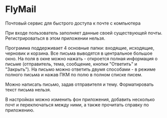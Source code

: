 # FlyMail
Почтовый сервис для быстрого доступа к почте с компьютера

При входе пользователь заполняет данные своей существующей почты. Регистрироваться
в этом приложении нельзя.

Программа поддерживает 4 основные папки: входящие, исходящие, черновик и корзина.
Все письма выводятся в центральное большое окно. На поля в окне можно нажать - 
откроется полная информация о письме (отправитель, тема, сообщение, кнопки "Ответить"
и "Закрыть"). На письмо можно ответить двумя способами - в режиме полного письма и 
нажав ПКМ по полю в полном списке писем.

Можно написать письмо, задав отправителя и тему. Форматировать текст письма нельзя.

В настройках можно изменить фон приложения, добавить несколько почт и переключаться
между ними, а также прочитать справку по приложению.
